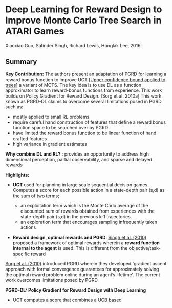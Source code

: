 # Deep Learning for Reward Design to Improve Monte Carlo Tree Search in ATARI Games
Xiaoxiao Guo, Satinder Singh, Richard Lewis, Honglak Lee, 2016

## Summary

**Key Contribution:** The authors present an adaptation of PGRD for learning a reward bonus function to improve UCT [[Upper confidence bound applied to trees]](http://citeseerx.ist.psu.edu/viewdoc/download;jsessionid=A0DBA0C5D4515D1D165F398A7E27C8CF?doi=10.1.1.102.1296&rep=rep1&type=pdf) a variant of MCTS. The key idea  is to use DL as a function approximator to learn reward-bonus functions from experience. This work builds on Policy Gradient for Reward Design. [Sorg et al. 2010a] This work known as PGRD-DL claims to overcome several limitations posed in PGRD such as: 
  - mostly applied to small RL problems
  - require careful hand construction of features that define a reward bonus function space to be searched over by PGRD
  - have limited the reward bonus function to be linear function of hand crafted features
  - high variance in gradient estimates
  
**Why combine DL and RL?** : provides an opportunity to address high dimensional perception, partial observability, and sparse and delayed rewards

**Highlights:**
  - **UCT** used for planning in large scale sequential decision games. Computes a score for each possible action in a state-depth pair (s,d) as the sum of two terms; 
      - an exploitation term which is the Monte Carlo average of the discounted sum of rewards obtained from experiences with the state-depth pair (s,d) in the previous k-1 trajectories. 
      - an exploration term that encourages sampling infrequently taken actions
      
 - **Reward design, optimal rewards and PGRD**: [Singh et al. (2010)](https://web.eecs.umich.edu/~baveja/Papers/IMRLIEEETAMDFinal.pdf) proposed a framework of optimal rewards wherein a **reward function internal to the agent** is used. This is different from the objective/task-specific reward
 
 [Sorg et al. (2010)](https://papers.nips.cc/paper/4146-reward-design-via-online-gradient-ascent.pdf) introduced PGRD wherein they developed 'gradient ascent approach with formal convergence guarantees for approximately solving the optimal reward problem online during an agent’s lifetime'. The current work overcomes limitations posed by PGRD.
 
 **PGRD-DL: Policy Gradient for Reward Design with Deep Learning**
 - UCT computes a score that combines a UCB based 


